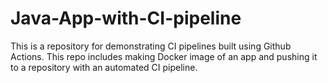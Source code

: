 # Java-App-with-CI-pipeline
This is a repository for demonstrating CI pipelines built using Github Actions. This repo includes making Docker image of an app and pushing it to a repository with an automated CI pipeline.
